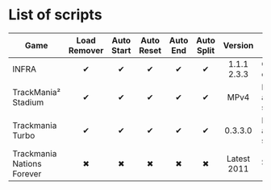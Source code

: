 ﻿# List of scripts
Game|Load Remover|Auto Start|Auto Reset|Auto End|Auto Split|Version|Notes
--|:-:|:-:|:-:|:-:|:-:|:-:|--
INFRA|✔|✔|✔|✔|✔|1.1.1<br>2.3.3|Game is in development
TrackMania² Stadium|✔|✔|✔|✔|✔|MPv4|Includes auto split settings
Trackmania Turbo|✔|✔|✔|✔|✔|0.3.3.0|Includes auto split settings
Trackmania Nations Forever|✖|✖|✖|✖|✖|Latest 2011|Soon 👌